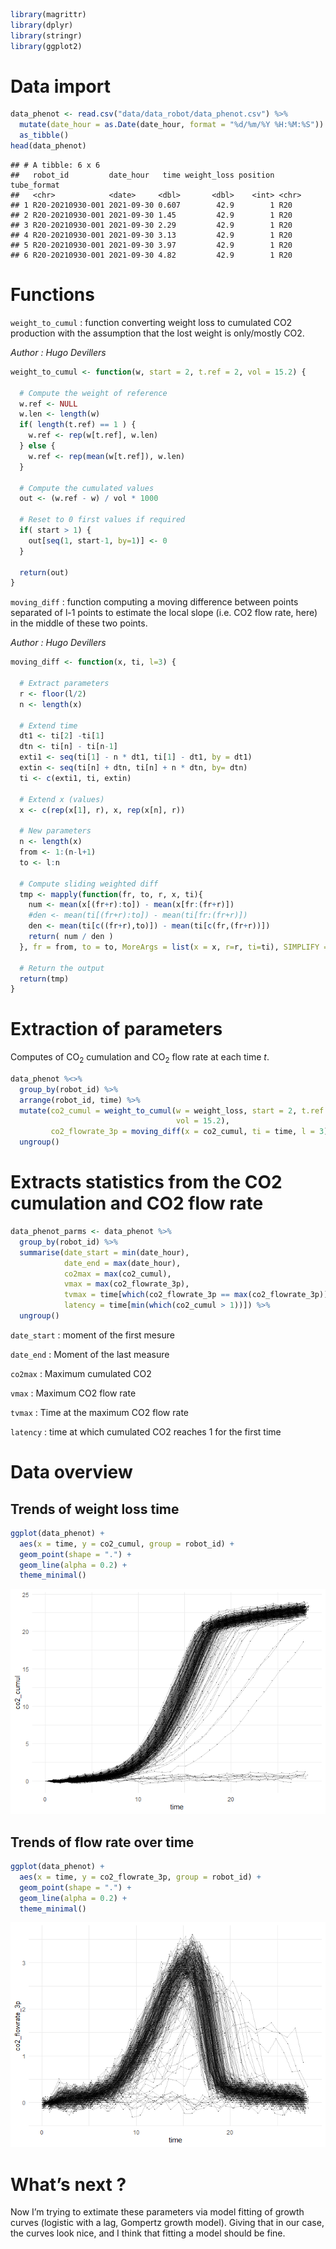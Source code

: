 ``` r
library(magrittr)
library(dplyr)
library(stringr)
library(ggplot2)
```

# Data import

``` r
data_phenot <- read.csv("data/data_robot/data_phenot.csv") %>%
  mutate(date_hour = as.Date(date_hour, format = "%d/%m/%Y %H:%M:%S")) %>%
  as_tibble()
head(data_phenot)
```

    ## # A tibble: 6 x 6
    ##   robot_id         date_hour   time weight_loss position tube_format
    ##   <chr>            <date>     <dbl>       <dbl>    <int> <chr>      
    ## 1 R20-20210930-001 2021-09-30 0.607        42.9        1 R20        
    ## 2 R20-20210930-001 2021-09-30 1.45         42.9        1 R20        
    ## 3 R20-20210930-001 2021-09-30 2.29         42.9        1 R20        
    ## 4 R20-20210930-001 2021-09-30 3.13         42.9        1 R20        
    ## 5 R20-20210930-001 2021-09-30 3.97         42.9        1 R20        
    ## 6 R20-20210930-001 2021-09-30 4.82         42.9        1 R20

# Functions

`weight_to_cumul` : function converting weight loss to cumulated CO2
production with the assumption that the lost weight is only/mostly CO2.

*Author : Hugo Devillers*

``` r
weight_to_cumul <- function(w, start = 2, t.ref = 2, vol = 15.2) {

  # Compute the weight of reference
  w.ref <- NULL
  w.len <- length(w)
  if( length(t.ref) == 1 ) {
    w.ref <- rep(w[t.ref], w.len)
  } else {
    w.ref <- rep(mean(w[t.ref]), w.len)
  }
  
  # Compute the cumulated values
  out <- (w.ref - w) / vol * 1000
  
  # Reset to 0 first values if required
  if( start > 1) {
    out[seq(1, start-1, by=1)] <- 0
  }
  
  return(out)
}
```

`moving_diff` : function computing a moving difference between points
separated of l-1 points to estimate the local slope (i.e. CO2 flow rate,
here) in the middle of these two points.

*Author : Hugo Devillers*

``` r
moving_diff <- function(x, ti, l=3) {
  
  # Extract parameters
  r <- floor(l/2)
  n <- length(x)
  
  # Extend time
  dt1 <- ti[2] -ti[1]
  dtn <- ti[n] - ti[n-1]
  exti1 <- seq(ti[1] - n * dt1, ti[1] - dt1, by = dt1)
  extin <- seq(ti[n] + dtn, ti[n] + n * dtn, by= dtn)
  ti <- c(exti1, ti, extin)
  
  # Extend x (values)
  x <- c(rep(x[1], r), x, rep(x[n], r))
  
  # New parameters
  n <- length(x)
  from <- 1:(n-l+1)
  to <- l:n
  
  # Compute sliding weighted diff
  tmp <- mapply(function(fr, to, r, x, ti){
    num <- mean(x[(fr+r):to]) - mean(x[fr:(fr+r)])
    #den <- mean(ti[(fr+r):to]) - mean(ti[fr:(fr+r)])
    den <- mean(ti[c((fr+r),to)]) - mean(ti[c(fr,(fr+r))])
    return( num / den )
  }, fr = from, to = to, MoreArgs = list(x = x, r=r, ti=ti), SIMPLIFY = TRUE)
  
  # Return the output
  return(tmp) 
}
```

# Extraction of parameters

Computes of CO<sub>2</sub> cumulation and CO<sub>2</sub> flow rate at
each time *t*.

``` r
data_phenot %<>%
  group_by(robot_id) %>%
  arrange(robot_id, time) %>%
  mutate(co2_cumul = weight_to_cumul(w = weight_loss, start = 2, t.ref = c(2,3), 
                                     vol = 15.2),
         co2_flowrate_3p = moving_diff(x = co2_cumul, ti = time, l = 3)) %>%
  ungroup()
```

# Extracts statistics from the CO2 cumulation and CO2 flow rate

``` r
data_phenot_parms <- data_phenot %>%
  group_by(robot_id) %>%
  summarise(date_start = min(date_hour),
            date_end = max(date_hour),
            co2max = max(co2_cumul),
            vmax = max(co2_flowrate_3p),
            tvmax = time[which(co2_flowrate_3p == max(co2_flowrate_3p))],
            latency = time[min(which(co2_cumul > 1))]) %>% 
  ungroup()
```

`date_start` : moment of the first mesure

`date_end` : Moment of the last measure

`co2max` : Maximum cumulated CO2

`vmax` : Maximum CO2 flow rate

`tvmax` : Time at the maximum CO2 flow rate

`latency` : time at which cumulated CO2 reaches 1 for the first time

# Data overview

## Trends of weight loss time

``` r
ggplot(data_phenot) +
  aes(x = time, y = co2_cumul, group = robot_id) +
  geom_point(shape = ".") +
  geom_line(alpha = 0.2) +
  theme_minimal()
```

![](data_phenot_overview_files/figure-gfm/unnamed-chunk-7-1.png)<!-- -->

## Trends of flow rate over time

``` r
ggplot(data_phenot) +
  aes(x = time, y = co2_flowrate_3p, group = robot_id) +
  geom_point(shape = ".") +
  geom_line(alpha = 0.2) +
  theme_minimal()
```

![](data_phenot_overview_files/figure-gfm/unnamed-chunk-8-1.png)<!-- -->

# What’s next ?

Now I’m trying to extimate these parameters via model fitting of growth
curves (logistic with a lag, Gompertz growth model). Giving that in our
case, the curves look nice, and I think that fitting a model should be
fine.
